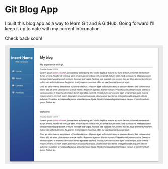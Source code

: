# Git Blog App

I built this blog app as a way to learn Git and & GitHub. Going forward I'll keep it up to date with my current information.

Check back soon!

<img src="assets/images/screenshot.png" alt="Blog Screenshot">